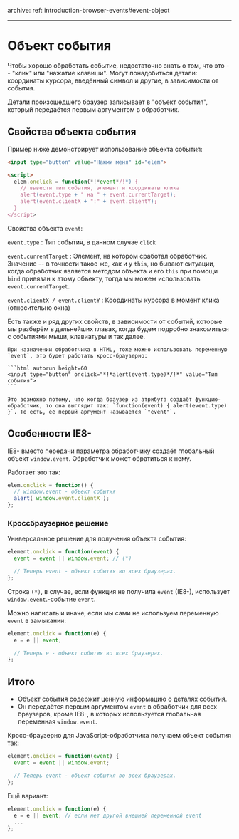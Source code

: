 archive:
  ref: introduction-browser-events#event-object

---

# Объект события

Чтобы хорошо обработать событие, недостаточно знать о том, что это -- "клик" или "нажатие клавиши". Могут понадобиться детали: координаты курсора, введённый символ и другие, в зависимости от события.

Детали произошедшего браузер записывает в "объект события", который передаётся первым аргументом в обработчик.

## Свойства объекта события

Пример ниже демонстрирует использование объекта события:

```html run
<input type="button" value="Нажми меня" id="elem">

<script>
  elem.onclick = function(*!*event*/!*) {
    // вывести тип события, элемент и координаты клика
    alert(event.type + " на " + event.currentTarget);
    alert(event.clientX + ":" + event.clientY);
  }
</script>
```

Свойства объекта `event`:

`event.type`
: Тип события, в данном случае `click`

`event.currentTarget`
: Элемент, на котором сработал обработчик. Значение -- в точности такое же, как и у `this`, но бывают ситуации, когда обработчик является методом объекта и его `this` при помощи `bind` привязан к этому объекту, тогда мы можем использовать `event.currentTarget`.

`event.clientX / event.clientY`
: Координаты курсора в момент клика (относительно окна)

Есть также и ряд других свойств, в зависимости от событий, которые мы разберём в дальнейших главах, когда будем подробно знакомиться с событиями мыши, клавиатуры и так далее.

````smart header="Объект события доступен и в HTML"
При назначении обработчика в HTML, тоже можно использовать переменную `event`, это будет работать кросс-браузерно:

```html autorun height=60
<input type="button" onclick="*!*alert(event.type)*/!*" value="Тип события">
```

Это возможно потому, что когда браузер из атрибута создаёт функцию-обработчик, то она выглядит так: `function(event) { alert(event.type) }`. То есть, её первый аргумент называется `"event"`.
````

## Особенности IE8-

IE8- вместо передачи параметра обработчику создаёт глобальный объект `window.event`. Обработчик может обратиться к нему.

Работает это так:

```js
elem.onclick = function() {
  // window.event - объект события
  alert( window.event.clientX );
};
```

### Кроссбраузерное решение

Универсальное решение для получения объекта события:

```js
element.onclick = function(event) {
  event = event || window.event; // (*)

  // Теперь event - объект события во всех браузерах.
};
```

Строка `(*)`, в случае, если функция не получила `event` (IE8-), использует `window.event`.-событие `event`.

Можно написать и иначе, если мы сами не используем переменную `event` в замыкании:

```js
element.onclick = function(e) {
  e = e || event;

  // Теперь e - объект события во всех браузерах.
};
```

## Итого

- Объект события содержит ценную информацию о деталях события.
- Он передаётся первым аргументом `event` в обработчик для всех браузеров, кроме IE8-, в которых используется глобальная переменная `window.event`.

Кросс-браузерно для JavaScript-обработчика получаем объект события так:

```js
element.onclick = function(event) {
  event = event || window.event;

  // Теперь event - объект события во всех браузерах.
};
```

Ещё вариант:

```js
element.onclick = function(e) {
  e = e || event; // если нет другой внешней переменной event
  ...
};
```

